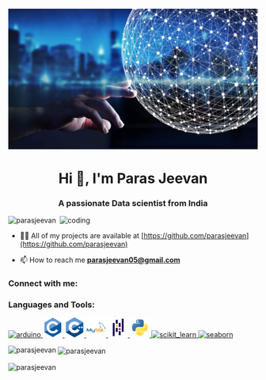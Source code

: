 ![logo](https://github.com/parasjeevan/parasjeevan/blob/main/git.jpg)

<h1 align="center">Hi 👋, I'm Paras Jeevan</h1>
<h3 align="center">A passionate Data scientist from India</h3>

<img align="right" alt="coding" width="400" src="https://24.media.tumblr.com/03c9505cfe9473d13619cd18a98d90e5/tumblr_n3xetmlDS41qav3uso1_500.gif">

<p align="left"> <img src="https://komarev.com/ghpvc/?username=parasjeevan&label=Profile%20views&color=0e75b6&style=flat" alt="parasjeevan" /> </p>

- 👨‍💻 All of my projects are available at [https://github.com/parasjeevan](https://github.com/parasjeevan)

- 📫 How to reach me **parasjeevan05@gmail.com**

<h3 align="left">Connect with me:</h3>
<p align="left">
</p>

<h3 align="left">Languages and Tools:</h3>

<p align="left">
<a href="https://www.arduino.cc/" target="_blank" rel="noreferrer"> <img src="https://cdn.worldvectorlogo.com/logos/arduino-1.svg" alt="arduino" width="40" height="40"/> </a>
<a href="https://www.cprogramming.com/" target="_blank" rel="noreferrer"> <img src="https://raw.githubusercontent.com/devicons/devicon/master/icons/c/c-original.svg" alt="c" width="40" height="40"/> </a> 
<a href="https://www.w3schools.com/cpp/" target="_blank" rel="noreferrer"> <img src="https://raw.githubusercontent.com/devicons/devicon/master/icons/cplusplus/cplusplus-original.svg" alt="cplusplus" width="40" height="40"/> </a>
<a href="https://www.mysql.com/" target="_blank" rel="noreferrer"> <img src="https://raw.githubusercontent.com/devicons/devicon/master/icons/mysql/mysql-original-wordmark.svg" alt="mysql" width="40" height="40"/> </a> 
<a href="https://pandas.pydata.org/" target="_blank" rel="noreferrer"> <img src="https://raw.githubusercontent.com/devicons/devicon/2ae2a900d2f041da66e950e4d48052658d850630/icons/pandas/pandas-original.svg" alt="pandas" width="40" height="40"/> </a> 
<a href="https://www.python.org" target="_blank" rel="noreferrer"> <img src="https://raw.githubusercontent.com/devicons/devicon/master/icons/python/python-original.svg" alt="python" width="40" height="40"/> </a>
<a href="https://scikit-learn.org/" target="_blank" rel="noreferrer"> <img src="https://upload.wikimedia.org/wikipedia/commons/0/05/Scikit_learn_logo_small.svg" alt="scikit_learn" width="40" height="40"/> </a> 
<a href="https://seaborn.pydata.org/" target="_blank" rel="noreferrer"> <img src="https://seaborn.pydata.org/_images/logo-mark-lightbg.svg" alt="seaborn" width="40" height="40"/> </a> 
</p>

<p><img align="left" src="https://github-readme-stats.vercel.app/api/top-langs?username=parasjeevan&show_icons=true&locale=en&layout=compact" alt="parasjeevan" /></p>

<p>&nbsp;<img align="center" src="https://github-readme-stats.vercel.app/api?username=parasjeevan&show_icons=true&locale=en" alt="parasjeevan" />
</p>

<p><img align="center" src="https://github-readme-streak-stats.herokuapp.com/?user=parasjeevan&" alt="parasjeevan" />
</p>

